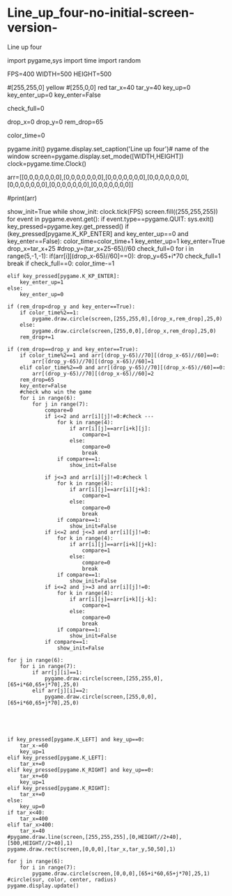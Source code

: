 # Line_up_four-no-initial-screen-version-
Line up four

import pygame,sys
import time
import random

FPS=400
WIDTH=500
HEIGHT=500



#[255,255,0] yellow
#[255,0,0] red
tar_x=40
tar_y=40
key_up=0
key_enter_up=0
key_enter=False

check_full=0

drop_x=0
drop_y=0
rem_drop=65

color_time=0


pygame.init()
pygame.display.set_caption('Line up four')# name of the window
screen=pygame.display.set_mode([WIDTH,HEIGHT])
clock=pygame.time.Clock()

arr=[[0,0,0,0,0,0,0],[0,0,0,0,0,0,0],[0,0,0,0,0,0,0],[0,0,0,0,0,0,0],[0,0,0,0,0,0,0],[0,0,0,0,0,0,0],[0,0,0,0,0,0,0]]



#print(arr)



show_init=True
while show_init:
    clock.tick(FPS)
    screen.fill((255,255,255))
    for event in pygame.event.get():
        if event.type==pygame.QUIT:
            sys.exit()
    key_pressed=pygame.key.get_pressed()
    if (key_pressed[pygame.K_KP_ENTER] and key_enter_up==0 and key_enter==False):
        color_time=color_time+1
        key_enter_up=1
        key_enter=True
        drop_x=tar_x+25
        #drop_y=(tar_x+25-65)//60
        check_full=0
        for i in range(5,-1,-1):
            if(arr[i][(drop_x-65)//60]==0):
                drop_y=65+i*70
                check_full=1
                break
        if check_full==0:
            color_time-=1

    elif key_pressed[pygame.K_KP_ENTER]:
        key_enter_up=1
    else:
        key_enter_up=0

    if (rem_drop<drop_y and key_enter==True):
        if color_time%2==1:
            pygame.draw.circle(screen,[255,255,0],[drop_x,rem_drop],25,0)
        else:
            pygame.draw.circle(screen,[255,0,0],[drop_x,rem_drop],25,0)
        rem_drop+=1

    if (rem_drop==drop_y and key_enter==True):
        if color_time%2==1 and arr[(drop_y-65)//70][(drop_x-65)//60]==0:
            arr[(drop_y-65)//70][(drop_x-65)//60]=1
        elif color_time%2==0 and arr[(drop_y-65)//70][(drop_x-65)//60]==0:
            arr[(drop_y-65)//70][(drop_x-65)//60]=2
        rem_drop=65
        key_enter=False
        #check who win the game
        for i in range(6):
            for j in range(7):
                compare=0
                if i<=2 and arr[i][j]!=0:#check ---
                    for k in range(4):
                        if arr[i][j]==arr[i+k][j]:
                            compare=1
                        else:
                            compare=0
                            break
                    if compare==1:
                        show_init=False

                if j<=3 and arr[i][j]!=0:#check l
                    for k in range(4):
                        if arr[i][j]==arr[i][j+k]:
                            compare=1
                        else:
                            compare=0
                            break
                    if compare==1:
                        show_init=False
                if i<=2 and j<=3 and arr[i][j]!=0:
                    for k in range(4):
                        if arr[i][j]==arr[i+k][j+k]:
                            compare=1
                        else:
                            compare=0
                            break
                    if compare==1:
                        show_init=False
                if i<=2 and j>=3 and arr[i][j]!=0:
                    for k in range(4):
                        if arr[i][j]==arr[i+k][j-k]:
                            compare=1
                        else:
                            compare=0
                            break
                    if compare==1:
                        show_init=False
                if compare==1:
                    show_init=False
    
    for j in range(6):
        for i in range(7):
            if arr[j][i]==1:
                pygame.draw.circle(screen,[255,255,0],[65+i*60,65+j*70],25,0)
            elif arr[j][i]==2:
                pygame.draw.circle(screen,[255,0,0],[65+i*60,65+j*70],25,0) 
    




    if key_pressed[pygame.K_LEFT] and key_up==0: 
        tar_x-=60
        key_up=1
    elif key_pressed[pygame.K_LEFT]:
        tar_x+=0
    elif key_pressed[pygame.K_RIGHT] and key_up==0:
        tar_x+=60
        key_up=1
    elif key_pressed[pygame.K_RIGHT]:
        tar_x+=0    
    else:
        key_up=0
    if tar_x<40:
        tar_x=400
    elif tar_x>400:
        tar_x=40
    #pygame.draw.line(screen,[255,255,255],[0,HEIGHT//2+40],[500,HEIGHT//2+40],1)
    pygame.draw.rect(screen,[0,0,0],[tar_x,tar_y,50,50],1)

    for j in range(6):
        for i in range(7):
            pygame.draw.circle(screen,[0,0,0],[65+i*60,65+j*70],25,1)
    #circle(sur, color, center, radius)
    pygame.display.update()
